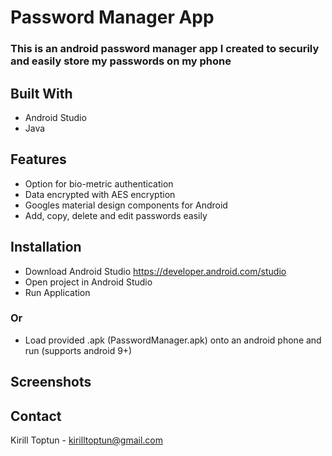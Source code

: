 # Password Manager App
### This is an android password manager app I created to securily and easily store my passwords on my phone

## Built With
- Android Studio
- Java

## Features
- Option for bio-metric authentication
- Data encrypted with AES encryption
- Googles material design components for Android
- Add, copy, delete and edit passwords easily

## Installation
- Download Android Studio https://developer.android.com/studio
- Open project in Android Studio
- Run Application
### Or
- Load provided .apk (PasswordManager.apk) onto an android phone and run (supports android 9+)

## Screenshots


## Contact
Kirill Toptun - kirilltoptun@gmail.com